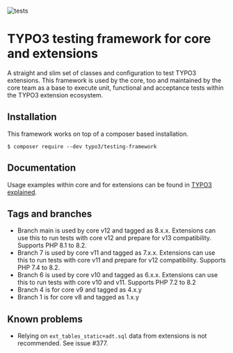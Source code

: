 ![tests](https://github.com/TYPO3/testing-framework/actions/workflows/ci.yml/badge.svg)

# TYPO3 testing framework for core and extensions

A straight and slim set of classes and configuration to test TYPO3 extensions. This framework is
used by the core, too and maintained by the core team as a base to execute unit, functional
and acceptance tests within the TYPO3 extension ecosystem.

## Installation

This framework works on top of a composer based installation.

```
$ composer require --dev typo3/testing-framework
```

## Documentation

Usage examples within core and for extensions can be found in
[TYPO3 explained](https://docs.typo3.org/typo3cms/CoreApiReference/Testing/Index.html).

## Tags and branches

* Branch main is used by core v12 and tagged as 8.x.x. Extensions can use this to
  run tests with core v12 and prepare for v13 compatibility. Supports PHP 8.1 to 8.2.
* Branch 7 is used by core v11 and tagged as 7.x.x. Extensions can use this to
  run tests with core v11 and prepare for v12 compatibility. Supports PHP 7.4 to 8.2.
* Branch 6 is used by core v10 and tagged as 6.x.x. Extensions can use this to
  run tests with core v10 and v11. Supports PHP 7.2 to 8.2
* Branch 4 is for core v9 and tagged as 4.x.y
* Branch 1 is for core v8 and tagged as 1.x.y

## Known problems

* Relying on `ext_tables_static+adt.sql` data from extensions is not recommended. See issue #377.
